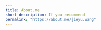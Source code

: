 ```yaml
---
title: About.me
short-description: If you recommend
permalink: "https://about.me/jieyu.wang"
---
```

